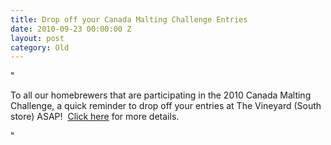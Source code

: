 ```yaml
---
title: Drop off your Canada Malting Challenge Entries
date: 2010-09-23 00:00:00 Z
layout: post
category: Old
---
```


"<p>To all our homebrewers that are participating in the 2010 Canada Malting Challenge&#44; a quick reminder to drop off your entries at The Vineyard (South store)&#160;ASAP!&#160; <a href="http://www.yeastwranglers.ca/Forums/tabid/191/forumid/6/threadid/1054/scope/posts/Default.aspx">Click here</a> for more details.</p>"
